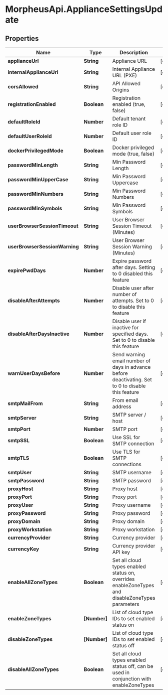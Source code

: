 # MorpheusApi.ApplianceSettingsUpdate

## Properties

Name | Type | Description | Notes
------------ | ------------- | ------------- | -------------
**applianceUrl** | **String** | Appliance URL | [optional] 
**internalApplianceUrl** | **String** | Internal Appliance URL (PXE) | [optional] 
**corsAllowed** | **String** | API Allowed Origins | [optional] 
**registrationEnabled** | **Boolean** | Registration enabled (true, false) | [optional] 
**defaultRoleId** | **Number** | Default tenant role ID | [optional] 
**defaultUserRoleId** | **Number** | Default user role ID | [optional] 
**dockerPrivilegedMode** | **Boolean** | Docker privileged mode (true, false) | [optional] 
**passwordMinLength** | **String** | Min Password Length | [optional] 
**passwordMinUpperCase** | **String** | Min Password Uppercase | [optional] 
**passwordMinNumbers** | **String** | Min Password Numbers | [optional] 
**passwordMinSymbols** | **String** | Min Password Symbols | [optional] 
**userBrowserSessionTimeout** | **String** | User Browser Session Timeout (Minutes) | [optional] 
**userBrowserSessionWarning** | **String** | User Browser Session Warning (Minutes) | [optional] 
**expirePwdDays** | **Number** | Expire password after days. Setting to 0 disabled this feature | [optional] 
**disableAfterAttempts** | **Number** | Disable user after number of attempts. Set to 0 to disable this feature | [optional] 
**disableAfterDaysInactive** | **Number** | Disable user if inactive for specified days. Set to 0 to disable this feature | [optional] 
**warnUserDaysBefore** | **Number** | Send warning email number of days in advance before deactivating. Set to 0 to disable this feature | [optional] 
**smtpMailFrom** | **String** | From email address | [optional] 
**smtpServer** | **String** | SMTP server / host | [optional] 
**smtpPort** | **Number** | SMTP port | [optional] 
**smtpSSL** | **Boolean** | Use SSL for SMTP connection | [optional] 
**smtpTLS** | **Boolean** | Use TLS for SMTP connections | [optional] 
**smtpUser** | **String** | SMTP username | [optional] 
**smtpPassword** | **String** | SMTP password | [optional] 
**proxyHost** | **String** | Proxy host | [optional] 
**proxyPort** | **String** | Proxy port | [optional] 
**proxyUser** | **String** | Proxy username | [optional] 
**proxyPassword** | **String** | Proxy password | [optional] 
**proxyDomain** | **String** | Proxy domain | [optional] 
**proxyWorkstation** | **String** | Proxy workstation | [optional] 
**currencyProvider** | **String** | Currency provider | [optional] 
**currencyKey** | **String** | Currency provider API key | [optional] 
**enableAllZoneTypes** | **Boolean** | Set all cloud types enabled status on, overrides enableZoneTypes and disableZoneTypes parameters | [optional] 
**enableZoneTypes** | **[Number]** | List of cloud type IDs to set enabled status on | [optional] 
**disableZoneTypes** | **[Number]** | List of cloud type IDs to set enabled status off | [optional] 
**disableAllZoneTypes** | **Boolean** | Set all cloud types enabled status off, can be used in conjunction with enableZoneTypes | [optional] 


